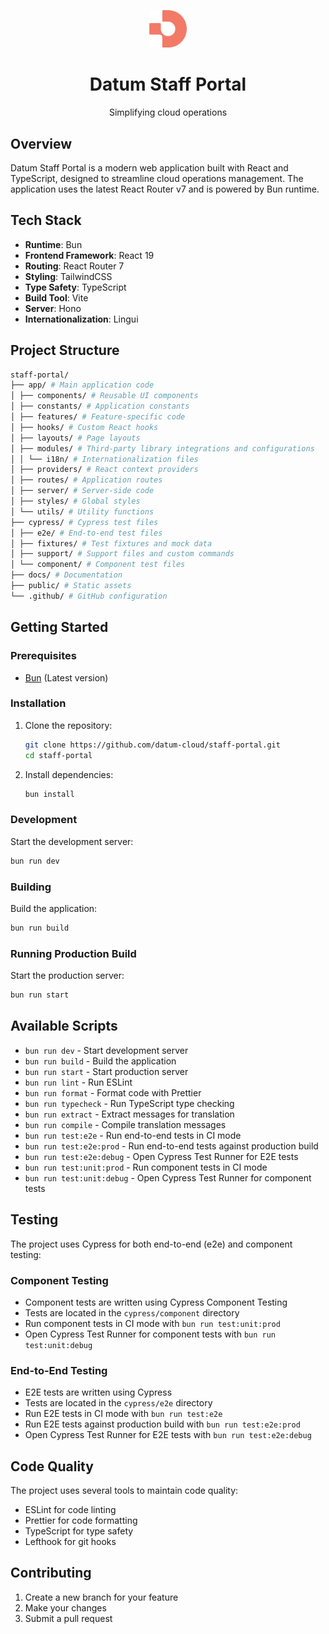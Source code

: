 <p align="center">
  <img width="60px" src="docs/assets/logo.png">
  
  <h1 align="center">Datum Staff Portal</h1>
  
  <p align="center">
    Simplifying cloud operations
  </p>
</p>

## Overview

Datum Staff Portal is a modern web application built with React and TypeScript, designed to streamline cloud operations management. The application uses the latest React Router v7 and is powered by Bun runtime.

## Tech Stack

- **Runtime**: Bun
- **Frontend Framework**: React 19
- **Routing**: React Router 7
- **Styling**: TailwindCSS
- **Type Safety**: TypeScript
- **Build Tool**: Vite
- **Server**: Hono
- **Internationalization**: Lingui

## Project Structure

```bash
staff-portal/
├── app/ # Main application code
│ ├── components/ # Reusable UI components
│ ├── constants/ # Application constants
│ ├── features/ # Feature-specific code
│ ├── hooks/ # Custom React hooks
│ ├── layouts/ # Page layouts
│ ├── modules/ # Third-party library integrations and configurations
│ │ └── i18n/ # Internationalization files
│ ├── providers/ # React context providers
│ ├── routes/ # Application routes
│ ├── server/ # Server-side code
│ ├── styles/ # Global styles
│ └── utils/ # Utility functions
├── cypress/ # Cypress test files
│ ├── e2e/ # End-to-end test files
│ ├── fixtures/ # Test fixtures and mock data
│ ├── support/ # Support files and custom commands
│ └── component/ # Component test files
├── docs/ # Documentation
├── public/ # Static assets
└── .github/ # GitHub configuration
```

## Getting Started

### Prerequisites

- [Bun](https://bun.sh/) (Latest version)

### Installation

1. Clone the repository:

   ```bash
   git clone https://github.com/datum-cloud/staff-portal.git
   cd staff-portal
   ```

2. Install dependencies:
   ```bash
   bun install
   ```

### Development

Start the development server:

```bash
bun run dev
```

### Building

Build the application:

```bash
bun run build
```

### Running Production Build

Start the production server:

```bash
bun run start
```

## Available Scripts

- `bun run dev` - Start development server
- `bun run build` - Build the application
- `bun run start` - Start production server
- `bun run lint` - Run ESLint
- `bun run format` - Format code with Prettier
- `bun run typecheck` - Run TypeScript type checking
- `bun run extract` - Extract messages for translation
- `bun run compile` - Compile translation messages
- `bun run test:e2e` - Run end-to-end tests in CI mode
- `bun run test:e2e:prod` - Run end-to-end tests against production build
- `bun run test:e2e:debug` - Open Cypress Test Runner for E2E tests
- `bun run test:unit:prod` - Run component tests in CI mode
- `bun run test:unit:debug` - Open Cypress Test Runner for component tests

## Testing

The project uses Cypress for both end-to-end (e2e) and component testing:

### Component Testing

- Component tests are written using Cypress Component Testing
- Tests are located in the `cypress/component` directory
- Run component tests in CI mode with `bun run test:unit:prod`
- Open Cypress Test Runner for component tests with `bun run test:unit:debug`

### End-to-End Testing

- E2E tests are written using Cypress
- Tests are located in the `cypress/e2e` directory
- Run E2E tests in CI mode with `bun run test:e2e`
- Run E2E tests against production build with `bun run test:e2e:prod`
- Open Cypress Test Runner for E2E tests with `bun run test:e2e:debug`

## Code Quality

The project uses several tools to maintain code quality:

- ESLint for code linting
- Prettier for code formatting
- TypeScript for type safety
- Lefthook for git hooks

## Contributing

1. Create a new branch for your feature
2. Make your changes
3. Submit a pull request

